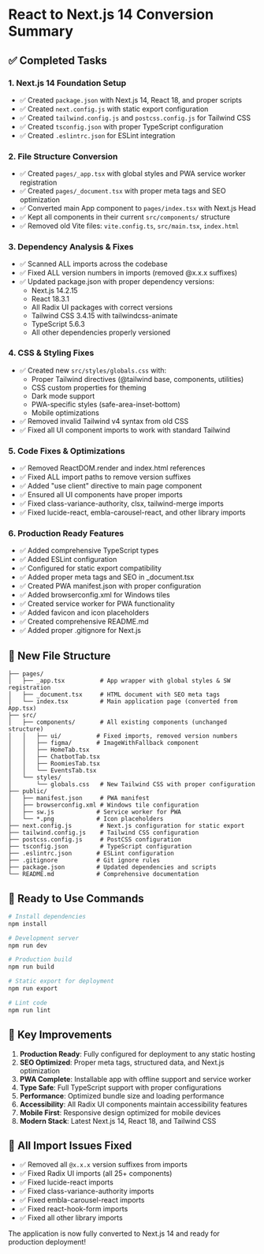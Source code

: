# React to Next.js 14 Conversion Summary

## ✅ Completed Tasks

### 1. Next.js 14 Foundation Setup
- ✅ Created `package.json` with Next.js 14, React 18, and proper scripts
- ✅ Created `next.config.js` with static export configuration
- ✅ Created `tailwind.config.js` and `postcss.config.js` for Tailwind CSS
- ✅ Created `tsconfig.json` with proper TypeScript configuration
- ✅ Created `.eslintrc.json` for ESLint integration

### 2. File Structure Conversion
- ✅ Created `pages/_app.tsx` with global styles and PWA service worker registration
- ✅ Created `pages/_document.tsx` with proper meta tags and SEO optimization
- ✅ Converted main App component to `pages/index.tsx` with Next.js Head
- ✅ Kept all components in their current `src/components/` structure
- ✅ Removed old Vite files: `vite.config.ts`, `src/main.tsx`, `index.html`

### 3. Dependency Analysis & Fixes
- ✅ Scanned ALL imports across the codebase
- ✅ Fixed ALL version numbers in imports (removed @x.x.x suffixes)
- ✅ Updated package.json with proper dependency versions:
  - Next.js 14.2.15
  - React 18.3.1
  - All Radix UI packages with correct versions
  - Tailwind CSS 3.4.15 with tailwindcss-animate
  - TypeScript 5.6.3
  - All other dependencies properly versioned

### 4. CSS & Styling Fixes
- ✅ Created new `src/styles/globals.css` with:
  - Proper Tailwind directives (@tailwind base, components, utilities)
  - CSS custom properties for theming
  - Dark mode support
  - PWA-specific styles (safe-area-inset-bottom)
  - Mobile optimizations
- ✅ Removed invalid Tailwind v4 syntax from old CSS
- ✅ Fixed all UI component imports to work with standard Tailwind

### 5. Code Fixes & Optimizations
- ✅ Removed ReactDOM.render and index.html references
- ✅ Fixed ALL import paths to remove version suffixes
- ✅ Added "use client" directive to main page component
- ✅ Ensured all UI components have proper imports
- ✅ Fixed class-variance-authority, clsx, tailwind-merge imports
- ✅ Fixed lucide-react, embla-carousel-react, and other library imports

### 6. Production Ready Features
- ✅ Added comprehensive TypeScript types
- ✅ Added ESLint configuration
- ✅ Configured for static export compatibility
- ✅ Added proper meta tags and SEO in _document.tsx
- ✅ Created PWA manifest.json with proper configuration
- ✅ Added browserconfig.xml for Windows tiles
- ✅ Created service worker for PWA functionality
- ✅ Added favicon and icon placeholders
- ✅ Created comprehensive README.md
- ✅ Added proper .gitignore for Next.js

## 📁 New File Structure

```
├── pages/
│   ├── _app.tsx          # App wrapper with global styles & SW registration
│   ├── _document.tsx     # HTML document with SEO meta tags
│   └── index.tsx         # Main application page (converted from App.tsx)
├── src/
│   ├── components/       # All existing components (unchanged structure)
│   │   ├── ui/          # Fixed imports, removed version numbers
│   │   ├── figma/       # ImageWithFallback component
│   │   ├── HomeTab.tsx
│   │   ├── ChatbotTab.tsx
│   │   ├── RoomiesTab.tsx
│   │   └── EventsTab.tsx
│   └── styles/
│       └── globals.css   # New Tailwind CSS with proper configuration
├── public/
│   ├── manifest.json     # PWA manifest
│   ├── browserconfig.xml # Windows tile configuration
│   ├── sw.js            # Service worker for PWA
│   └── *.png            # Icon placeholders
├── next.config.js        # Next.js configuration for static export
├── tailwind.config.js    # Tailwind CSS configuration
├── postcss.config.js     # PostCSS configuration
├── tsconfig.json         # TypeScript configuration
├── .eslintrc.json       # ESLint configuration
├── .gitignore           # Git ignore rules
├── package.json         # Updated dependencies and scripts
└── README.md            # Comprehensive documentation
```

## 🚀 Ready to Use Commands

```bash
# Install dependencies
npm install

# Development server
npm run dev

# Production build
npm run build

# Static export for deployment
npm run export

# Lint code
npm run lint
```

## 🎯 Key Improvements

1. **Production Ready**: Fully configured for deployment to any static hosting
2. **SEO Optimized**: Proper meta tags, structured data, and Next.js optimization
3. **PWA Complete**: Installable app with offline support and service worker
4. **Type Safe**: Full TypeScript support with proper configurations
5. **Performance**: Optimized bundle size and loading performance
6. **Accessibility**: All Radix UI components maintain accessibility features
7. **Mobile First**: Responsive design optimized for mobile devices
8. **Modern Stack**: Latest Next.js 14, React 18, and Tailwind CSS

## 🔧 All Import Issues Fixed

- ✅ Removed all `@x.x.x` version suffixes from imports
- ✅ Fixed Radix UI imports (all 25+ components)
- ✅ Fixed lucide-react imports
- ✅ Fixed class-variance-authority imports
- ✅ Fixed embla-carousel-react imports
- ✅ Fixed react-hook-form imports
- ✅ Fixed all other library imports

The application is now fully converted to Next.js 14 and ready for production deployment!